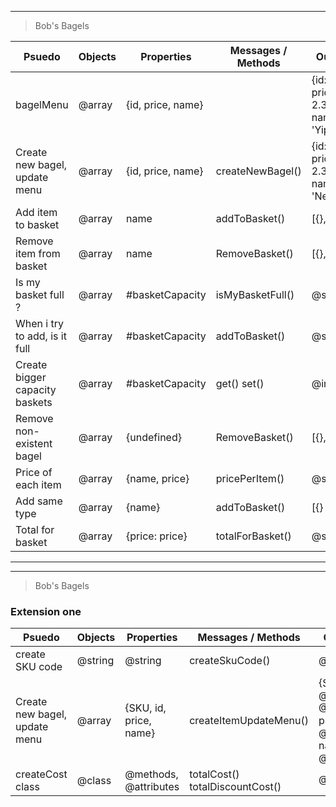 <!-- # header 1
1. **word**
2. _word_
###### header 6
--- -->
<!-- - paragraph 1
- paragraph 2 -->

---

> Bob's Bagels

| Psuedo                         | Objects | Properties        | Messages / Methods | Output                           |
| ------------------------------ | ------- | ----------------- | ------------------ | -------------------------------- |
| bagelMenu                      | @array  | {id, price, name} |                    | {id:0, price: 2.39, name: 'Yip'} |
| Create new bagel, update menu  | @array  | {id, price, name} | createNewBagel()   | {id:0, price: 2.39, name: 'New'} |
| Add item to basket             | @array  | name              | addToBasket()      | [{}, {},{}]                      |
| Remove item from basket        | @array  | name              | RemoveBasket()     | [{}, {}]                         |
| Is my basket full ?            | @array  | #basketCapacity   | isMyBasketFull()   | @string                          |
| When i try to add, is it full  | @array  | #basketCapacity   | addToBasket()      | @string                          |
| Create bigger capacity baskets | @array  | #basketCapacity   | get() set()        | @integer                         |
| Remove non-existent bagel      | @array  | {undefined}       | RemoveBasket()     | [{}, {}]                         |
| Price of each item             | @array  | {name, price}     | pricePerItem()     | @string                          |
| Add same type                  | @array  | {name}            | addToBasket()      | [{} {}]                          |
| Total for basket               | @array  | {price: price}    | totalForBasket()   | @string                          |

---

---

> Bob's Bagels

### Extension one

| Psuedo                        | Objects | Properties             | Messages / Methods              | Output                                           |
| ----------------------------- | ------- | ---------------------- | ------------------------------- | ------------------------------------------------ |
| create SKU code               | @string | @string                | createSkuCode()                 | @string                                          |
| Create new bagel, update menu | @array  | {SKU, id, price, name} | createItemUpdateMenu()          | {SKU: @str, id: @Int, price: @float, name: @str} |
| createCost class              | @class  | @methods, @attributes  | totalCost() totalDiscountCost() | @Integer                                         |
